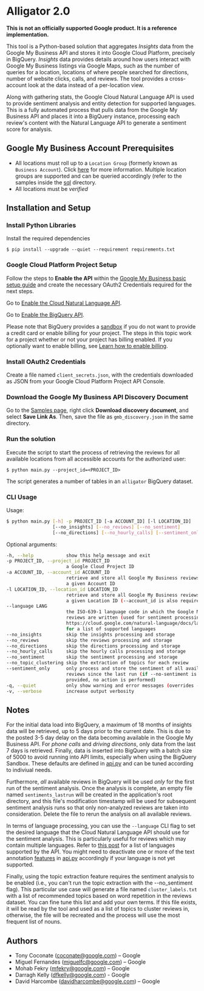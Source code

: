 # Alligator 2.0

**This is not an officially supported Google product. It is a reference implementation.**

This tool is a Python-based solution that aggregates _Insights_ data from the Google My Business API and stores it into Google Cloud Platform, precisely in BigQuery. _Insights_ data provides details around how users interact with Google My Business listings via Google Maps, such as the number of queries for a location, locations of where people searched for directions, number of website clicks, calls, and reviews. The tool provides a cross-account look at the data instead of a per-location view.

Along with gathering stats, the Google Cloud Natural Language API is used to provide sentiment analysis and entity detection for supported languages. This is a fully automated process that pulls data from the Google My Business API and places it into a BigQuery instance, processing each review's content with the Natural Language API to generate a sentiment score for analysis.

## Google My Business Account Prerequisites

* All locations must roll up to a `Location Group` (formerly known as `Business Account`). Click [here](https://support.google.com/business/answer/6085339?ref_topic=6085325) for more information. Multiple location groups are supported and can be queried accordingly (refer to the samples inside the [sql](sql/) directory.
* All locations must be _verified_

## Installation and Setup

### Install Python Libraries

Install the required dependencies

`$ pip install --upgrade --quiet --requirement requirements.txt`

### Google Cloud Platform Project Setup

Follow the steps to **Enable the API** within the [Google My Business basic setup guide](https://developers.google.com/my-business/content/basic-setup) and create the necessary OAuth2 Credentials required for the next steps.

Go to [Enable the Cloud Natural Language API](https://console.cloud.google.com/flows/enableapi?apiid=language.googleapis.com).

Go to [Enable the BigQuery API](https://console.cloud.google.com/flows/enableapi?apiid=bigquery).

Please note that BigQuery provides a [sandbox](https://cloud.google.com/bigquery/docs/sandbox) if you do not want to provide a credit card or enable billing for your project. The steps in this topic work for a project whether or not your project has billing enabled. If you optionally want to enable billing, see [Learn how to enable billing](https://cloud.google.com/billing/docs/how-to/modify-project).

### Install OAuth2 Credentials

Create a file named `client_secrets.json`, with the credentials downloaded as JSON from your Google Cloud Platform Project API Console.

### Download the Google My Business API Discovery Document

Go to the [Samples page](https://developers.google.com/my-business/samples/#discovery_document), right click **Download discovery document**, and select **Save Link As**. Then, save the file as `gmb_discovery.json` in the same directory.

### Run the solution

Execute the script to start the process of retrieving the reviews for all available locations from all accessible accounts for the authorized user:

`$ python main.py --project_id=<PROJECT_ID>`

The script generates a number of tables in an `alligator` BigQuery dataset.

### CLI Usage

Usage:

```bash
$ python main.py [-h] -p PROJECT_ID [-a ACCOUNT_ID] [-l LOCATION_ID]
                 [--no_insights] [--no_reviews] [--no_sentiment]
                 [--no_directions] [--no_hourly_calls] [--sentiment_only] [-v]
```

Optional arguments:

```bash
-h, --help            show this help message and exit
-p PROJECT_ID, --project_id PROJECT_ID
                      a Google Cloud Project ID
-a ACCOUNT_ID, --account_id ACCOUNT_ID
                      retrieve and store all Google My Business reviews for
                      a given Account ID
-l LOCATION_ID, --location_id LOCATION_ID
                      retrieve and store all Google My Business reviews for
                      a given Location ID (--account_id is also required)
--language LANG
                      the ISO-639-1 language code in which the Google My Business
                      reviews are written (used for sentiment processing). See
                      https://cloud.google.com/natural-language/docs/languages
                      for a list of supported languages
--no_insights         skip the insights processing and storage
--no_reviews          skip the reviews processing and storage
--no_directions       skip the directions processing and storage
--no_hourly_calls     skip the hourly calls processing and storage
--no_sentiment        skip the sentiment processing and storage
--no_topic_clustering skip the extraction of topics for each review
--sentiment_only      only process and store the sentiment of all available
                      reviews since the last run (if --no-sentiment is
                      provided, no action is performed)
-q, --quiet           only show warning and error messages (overrides --verbose)
-v, --verbose         increase output verbosity
```

## Notes

For the initial data load into BigQuery, a maximum of 18 months of insights data will be retrieved, up to 5 days prior to the current date. This is due to the posted 3-5 day delay on the data becoming available in the Google My Business API. For _phone calls_ and _driving directions_, only data from the last 7 days is retrieved. Finally, data is inserted into BigQuery with a batch size of 5000 to avoid running into API limits, especially when using the BigQuery Sandbox. These defaults are defined in [api.py](api.py) and can be tuned according to indiviual needs.

Furthermore, _all_ available reviews in BigQuery will be used _only_ for the first run of the sentiment analysis. Once the analysis is complete, an empty file named `sentiments_lastrun` will be created in the application's root directory, and this file's modification timestamp will be used for subsequent sentiment analysis runs so that only non-analyzed reviews are taken into consideration. Delete the file to rerun the analysis on all available reviews.

In terms of language processing, you can use the `--language` CLI flag to set the desired language that the Cloud Natural Language API should use for the sentiment analysis. This is particularly useful for reviews which may contain multiple languages. Refer to [this post](https://cloud.google.com/natural-language/docs/languages) for a list of languages supported by the API. You might need to deactivate one or more of the text annotation [features](https://cloud.google.com/natural-language/docs/reference/rest/v1/documents/annotateText#Features) in [api.py](api.py) accordingly if your language is not yet supported.

Finally, using the topic extraction feature requires the sentiment analysis to be enabled (i.e., you can't run the topic extraction with the --no_sentiment flag). This particular use case will generate a file named `cluster_labels.txt` with a list of recommended topics based on word repetition in the reviews dataset. You can fine tune this list and add your own terms. If this file exists, it will be read by the tool and used as a list of topics to cluster reviews in, otherwise, the file will be recreated and the process will use the most frequent list of nouns.

## Authors

* Tony Coconate (coconate@google.com) – Google
* Miguel Fernandes (miguelfc@google.com) – Google
* Mohab Fekry (mfekry@google.com) – Google
* Darragh Kelly (dfkelly@google.com) - Google
* David Harcombe (davidharcombe@google.com) – Google
